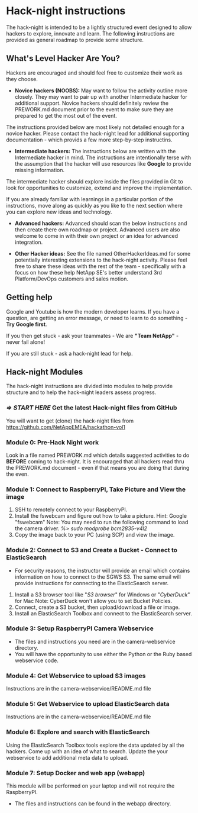 # Hack-night instructions

The hack-night is intended to be a lightly structured event designed to allow hackers to explore, innovate and learn.  The following instructions are provided as general roadmap to provide some structure.

## What's Level Hacker Are You?
Hackers are encouraged and should feel free to customize their work as they choose.

* **Novice hackers (NOOBS):**
May want to follow the activity outline more closely. They may want to pair up with another Intermediate hacker for additional support.  Novice hackers should definitely review the PREWORK.md document prior to the event to make sure they are prepared to get the most out of the event.

The instructions provided below are most likely not detailed enough for a novice hacker.  Please contact the hack-night lead for additional supporting documentation - which provids a few more step-by-step instructins.

* **Intermediate hackers:**
The instructions below are written with the Intermediate hacker in mind.  The instructions are intentionally terse with the assumption that the hacker will use resources like **Google** to provide missing information.  

The intermediate hacker should explore inside the files provided in Git to look for opportunities to customize, extend and improve the implementation.

If you are already familiar with learnings in a particular portion of the instructions, move along as quickly as you like to the next section where you can explore new ideas and technology.    

* **Advanced hackers:**
Advanced should scan the below instructions and then create there own roadmap or project.  Advanced users are also welcome to come in with their own project or an idea for advanced integration.

* **Other Hacker ideas:**
See the file named OtherHackerIdeas.md for some potentially interesting extensions to the hack-night activity.  Please feel free to share these ideas with the rest of the team - specifically with a focus on how these help NetApp SE's better understand 3rd Platform/DevOps customers and sales motion.  

## Getting help
Google and Youtube is how the modern developer learns.  If you have a question, are getting an error message, or need to learn to do something - **Try Google first**.

If you then get stuck - ask your teammates - We are **"Team NetApp"** - never fail alone!

If you are still stuck - ask a hack-night lead for help.

## Hack-night Modules
The hack-night instructions are divided into modules to help provide structure and to help the hack-night leaders assess progress.

### *=> START HERE* Get the latest Hack-night files from GitHub
You will want to get (clone) the hack-night files from https://github.com/NetAppEMEA/hackathon-vol1


### Module 0: Pre-Hack Night work
Look in a file named PREWORK.md which details suggested activities to do **BEFORE** coming to hack-night.  It is encouraged that all hackers read thru the PREWORK.md document - even if that means you are doing that during the even.  

### Module 1: Connect to RaspberryPI, Take Picture and View the image
1. SSH to remotely connect to your RaspberryPI.
2. Install the fswebcam and figure out how to take a picture.
Hint: Google "fswebcam"
Note: You may need to run the following command to load the camera driver.
*%> sudo modprobe bcm2835-v4l2*
3. Copy the image back to your PC (using SCP) and view the image.

### Module 2: Connect to S3 and Create a Bucket - Connect to ElasticSearch
* For security reasons, the instructor will provide an email which contains information on how to connect to the SGWS S3.  The same email will provide instructions for connecting to the ElasticSearch server.
1. Install a S3 browser tool like "*S3 browser*" for Windows or "*CyberDuck*" for Mac Note: CyberDuck won't allow you to set Bucket Policies.
2. Connect, create a S3 bucket, then upload/download a file or image.
3. Install an ElasticSearch Toolbox and connect to the ElasticSearch server.

### Module 3: Setup RaspberryPI Camera Webservice
* The files and instructions you need are in the camera-webservice directory.
* You will have the opportunity to use either the Python or the Ruby based webservice code.  

### Module 4: Get Webservice to upload S3 images
Instructions are in the camera-webservice/README.md file

### Module 5: Get Webservice to upload ElasticSearch data
Instructions are in the camera-webservice/README.md file

### Module 6: Explore and search with ElasticSearch
Using the ElasticSearch Toolbox tools explore the data updated by all the hackers.  Come up with an idea of what to search.  Update the your webservice to add additional meta data to upload.

### Module 7: Setup Docker and web app (webapp)
This module will be performed on your laptop and will not require the RaspberryPI.

* The files and instructions can be found in the webapp directory.  
